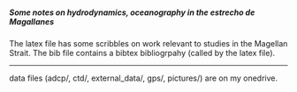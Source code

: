 ##### Some notes on hydrodynamics, oceanography in the estrecho de Magallanes

The latex file has some scribbles on work relevant to studies in the Magellan Strait. The bib file contains a bibtex bibliogrpahy (called by the latex file).

***

data files (adcp/, ctd/, external_data/, gps/, pictures/) are on my onedrive.
